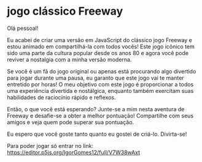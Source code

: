 # jogo clássico Freeway 

Olá pessoal!

Eu acabei de criar uma versão em JavaScript do clássico jogo Freeway e estou animado em compartilhá-la com todos vocês! Este jogo icônico tem sido uma parte da cultura
popular desde os anos 80 e agora você pode reviver a nostalgia com a minha versão moderna.

Se você é um fã do jogo original ou apenas está procurando algo divertido para jogar durante uma pausa, eu garanto que este jogo vai te manter entretido por horas!
O meu objetivo com este jogo é proporcionar a todos uma experiência divertida e nostálgica, enquanto também exercitam suas habilidades de raciocínio rápido e reflexos.

Então, o que você está esperando? Junte-se a mim nesta aventura de Freeway e desafie-se a obter a melhor pontuação! Compartilhe com seus amigos e veja quem pode
superar sua pontuação.

Eu espero que você goste tanto quanto eu gostei de criá-lo. Divirta-se!
 
 
Para poder jogar só entrar no link: https://editor.p5js.org/IgorGomes12/full/V7W38wAxt
